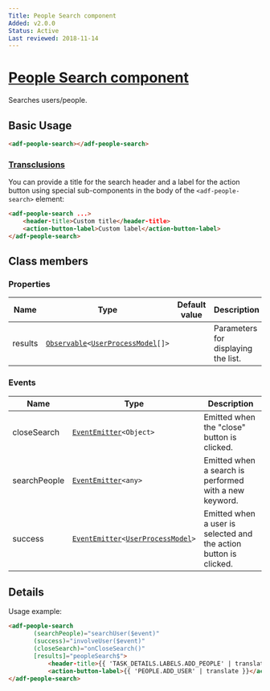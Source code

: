 ```yaml
---
Title: People Search component
Added: v2.0.0
Status: Active
Last reviewed: 2018-11-14
---
```


# [People Search component](../../../lib/process-services/people/components/people-search/people-search.component.ts "Defined in people-search.component.ts")

Searches users/people.

## Basic Usage

```html
<adf-people-search></adf-people-search>
```

### [Transclusions](../../user-guide/transclusion.md)

You can provide a title for the search header and a label for the action button using
special sub-components in the body of the `<adf-people-search>` element:

```html
<adf-people-search ...>
    <header-title>Custom title</header-title>
    <action-button-label>Custom label</action-button-label>
</adf-people-search>
```

## Class members

### Properties

| Name | Type | Default value | Description |
| ---- | ---- | ------------- | ----------- |
| results | [`Observable`](http://reactivex.io/documentation/observable.html)`<`[`UserProcessModel`](../../core/user-process.model.md)`[]>` |  | Parameters for displaying the list. |

### Events

| Name | Type | Description |
| ---- | ---- | ----------- |
| closeSearch | [`EventEmitter`](https://angular.io/api/core/EventEmitter)`<Object>` | Emitted when the "close" button is clicked. |
| searchPeople | [`EventEmitter`](https://angular.io/api/core/EventEmitter)`<any>` | Emitted when a search is performed with a new keyword. |
| success | [`EventEmitter`](https://angular.io/api/core/EventEmitter)`<`[`UserProcessModel`](../../core/user-process.model.md)`>` | Emitted when a user is selected and the action button is clicked. |

## Details

Usage example:

<!-- {% raw %} -->

```html
<adf-people-search
       (searchPeople)="searchUser($event)"
       (success)="involveUser($event)"
       (closeSearch)="onCloseSearch()"
       [results]="peopleSearch$">
           <header-title>{{ 'TASK_DETAILS.LABELS.ADD_PEOPLE' | translate }}</header-title>
           <action-button-label>{{ 'PEOPLE.ADD_USER' | translate }}</action-button-label>
</adf-people-search>
```

<!-- {% endraw %} -->

